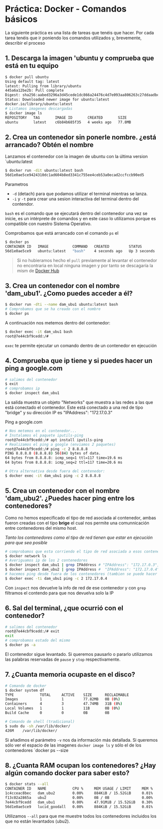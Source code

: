 # Práctica: Docker - Comandos básicos
La siguiente práctica es una lista de tareas que tenéis que hacer. Por cada tarea tenéis que ir poniendo los comandos utilizados y, brevemente, describir el proceso

## 1. Descarga la imagen 'ubuntu y comprueba que está en tu equipo

```bash
$ docker pull ubuntu
Using default tag: latest
latest: Pulling from library/ubuntu
445a6a12be2b: Pull complete
Digest: sha256:aabed3296a3d45cede1dc866a24476c4d7e093aa806263c27ddaadbdce3c1054
Status: Downloaded newer image for ubuntu:latest
docker.io/library/ubuntu:latest
# Listamos imagenes descargadas
$ docker image ls
REPOSITORY   TAG       IMAGE ID       CREATED       SIZE
ubuntu       latest    c6b84b685f35   4 weeks ago   77.8MB
```

## 2. Crea un contenedor sin ponerle nombre. ¿está arrancado? Obtén el nombre
Lanzamos el contenedor con la imagen de ubuntu con la última version `ubuntu:latest
```bash
$ docker run -dit ubuntu:latest bash
56d1e0ae5ce9424310dc1ad604b8ed3341c755ee4ceb53a0ecad2ccfccb90ed5
```
Parametros
* `-d` (detach) para que podamos utilizar el terminal mientras se lanza.
* `-i` y `-t` para crear una sesion interactiva del terminal dentro del contendor.

`bash` es el comando que se ejecutará dentro del contenedor una vez se inicie, es un intérprete de comandos y en este caso lo utilizamos porque es compatible con nuestro Sistema Operativo.

Comprobamos que está arrancado con el comando `ps` el 
```bash
$ docker ps
CONTAINER ID   IMAGE           COMMAND   CREATED         STATUS         PORTS     NAMES
56d1e0ae5ce9   ubuntu:latest   "bash"    4 seconds ago   Up 3 seconds             lucid_goodall
```

> Si no hubieramos hecho el `pull` previamente al levantar el contenedor no encontraria en local ninguna imagen y por tanto se descagaría la mism de [Docker Hub](https://hub.docker.com)

## 3. Crea un contenedor con el nombre 'dam_ubu1'. ¿Como puedes acceder a él?

```bash
$ docker run -dti --name dam_ubu1 ubuntu:latest bash
# Comprobamos que se ha creado con el nombre
$ docker ps
```

A continuación nos metemos dentro del contenedor:
```bash
$ docker exec -it dam_ubu1 bash
root@7e44cbf9cedd:/# 
```
`exec` te permite ejecutar un comando dentro de un contenedor en ejecución

## 4. Comprueba que ip tiene y si puedes hacer un ping a google.com
```bash
# salimos del contenedor
$ exit
# comprobamos ip
$ docker inspect dam_ubu1
```
La salida muestra un objeto "Networks" que muestra a las redes a las que está conectado el contenedor. Este está conectado a una red de tipo "bridge" y su dirección IP es "IPAddress": "172.17.0.3"

Ping a google.com
```bash
# Nos metemos en el contenedor...
# Instalamos el paquete iputils-ping
root@7e44cbf9cedd:/# apt install iputils-ping
# Realizamos el ping a google (enviamos 2 paquetes)
root@7e44cbf9cedd:/# ping -c 2 8.8.8.8
PING 8.8.8.8 (8.8.8.8) 56(84) bytes of data.
64 bytes from 8.8.8.8: icmp_seq=1 ttl=117 time=19.6 ms
64 bytes from 8.8.8.8: icmp_seq=2 ttl=117 time=20.6 ms

# Otra alternativa desde fuera del contenedor:
$ docker exec -it dam_ubu1 ping -c 2 8.8.8.8
```

## 5. Crea un contenedor con el nombre 'dam_ubu2'. ¿Puedes hacer ping entre los contenedores?
Como no hemos especificado el tipo de red asociada al contenedor, ambas fueron creadas con el tipo **brige** el cual nos permite una comunnicación entre contenedores del mismo host. 

_Tanto los contenedores como el tipo de red tienen que estar en ejecución para que sea posible_
```bash
# comprobamos que esta corriendo el tipo de red asociada a esos contenedores
$ docker network ls
# Averiguamos ip de los 2 contenedores
$ docker inspect dam_ubu1 | grep IPAddress # "IPAddress": "172.17.0.3",
$ docker inspect dam_ubu2 | grep IPAddress #  "IPAddress": "172.17.0.4",
# hacemos ping desde fuera de los contenedores (tambien se puede hacer desde dentro)
$ docker exec -ti dam_ubu1 ping -c 2 172.17.0.4
```
Con `inspect` nos devuelve la info de red de ese contenedor y con `grep` filtramos el contendo para que nos devuelva solo la IP

## 6. Sal del terminal, ¿que ocurrió con el contenedor?
```bash
# salimos del contenedor
root@7e44cbf9cedd:/# exit
exit
# comprobamos estado del mismo 
$ docker ps -a
```
El contenedor sigue levantado. Si queremos pausarlo o pararlo utilizamos las palabras reservadas
de `pause` y `stop` respectivamente.

## 7. ¿Cuanta memoria ocupaste en el disco?

```bash
# Comando de docker 
$ docker system df
TYPE            TOTAL     ACTIVE    SIZE      RECLAIMABLE
Images          1         1         77.82MB   0B (0%)
Containers      4         3         47.74MB   31B (0%)
Local Volumes   1         1         11B       0B (0%)
Build Cache     0         0         0B        0B

# Comando de shell (tradicional)
$ sudo du -sh /var/lib/docker/
426M	/var/lib/docker/
```

Si añadimos el parámetro `-v` nos da información más detallada.
Si queremos sólo ver el espacio de las imagenes `docker image ls` y sólo el de los contenedores `docker ps --size

## 8. ¿Cuanta RAM ocupan los contenedores? ¿Hay algún comando docker para saber esto?
```bash
$ docker stats --all
CONTAINER ID   NAME            CPU %     MEM USAGE / LIMIT     MEM %     NET I/O          BLOCK I/O     PIDS
1c4cceac8bec   dam_ubu2        0.00%     884KiB / 15.52GiB     0.01%     9.27kB / 840B    0B / 4.1kB    1
f13c02a2865a   ubu2            0.00%     0B / 0B               0.00%     0B / 0B          0B / 0B       0
7e44cbf9cedd   dam_ubu1        0.00%     47.91MiB / 15.52GiB   0.30%     29.2MB / 622kB   0B / 76.1MB   2
56d1e0ae5ce9   lucid_goodall   0.00%     884KiB / 15.52GiB     0.01%     16.3kB / 0B      0B / 0B       1

```
Utilizamos `--all` para que me muestre todos los contenedores incluidos los que no están levantados (ubu2).






